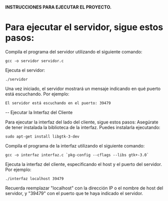 #### INSTRUCCIONES PARA EJECUTAR EL PROYECTO.

# Para ejecutar el servidor, sigue estos pasos:
Compila el programa del servidor utilizando el siguiente comando:

    
    gcc -o servidor servidor.c

    

Ejecuta el servidor:

    
    ./servidor

    
Una vez iniciado, el servidor mostrará un mensaje indicando en qué puerto está escuchando. Por ejemplo:


    El servidor está escuchando en el puerto: 39479

-- Ejecutar la Interfaz del Cliente

Para ejecutar la interfaz del lado del cliente, sigue estos pasos:
Asegúrate de tener instalada la biblioteca de la interfaz. Puedes instalarla ejecutando:

    sudo apt-get install libgtk-3-dev


Compila el programa de la interfaz utilizando el siguiente comando:


    gcc -o interfaz interfaz.c `pkg-config --cflags --libs gtk+-3.0`


Ejecuta la interfaz del cliente, especificando el host y el puerto del servidor. Por ejemplo:


    ./interfaz localhost 39479

Recuerda reemplazar "localhost" con la dirección IP o el nombre de host del servidor, y "39479" con el puerto que te haya indicado el servidor.

